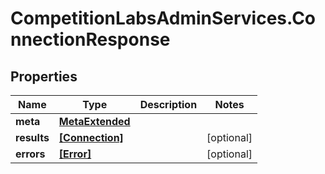 # CompetitionLabsAdminServices.ConnectionResponse

## Properties

Name | Type | Description | Notes
------------ | ------------- | ------------- | -------------
**meta** | [**MetaExtended**](MetaExtended.md) |  | 
**results** | [**[Connection]**](Connection.md) |  | [optional] 
**errors** | [**[Error]**](Error.md) |  | [optional] 


